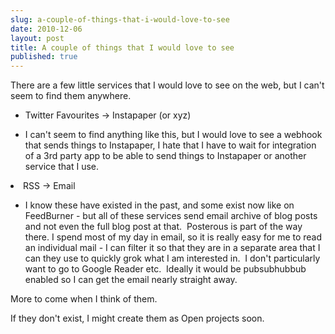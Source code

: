```yaml
---
slug: a-couple-of-things-that-i-would-love-to-see
date: 2010-12-06
layout: post
title: A couple of things that I would love to see
published: true
---
```

There are a few little services that I would love to see on the web, but I can&#39;t seem to find them anywhere. <p /><div><ul><li>Twitter Favourites -&gt; Instapaper (or xyz)</li></ul><ul><li>I can&#39;t seem to find anything like this, but I would love to see a webhook that sends things to Instapaper, I hate that I have to wait for integration of a 3rd party app to be able to send things to Instapaper or another service that I use.</li> </ul><li>RSS -&gt; Email</li><ul><li>I know these have existed in the past, and some exist now like on FeedBurner - but all of these services send email archive of blog posts and not even the full blog post at that.  Posterous is part of the way there. I spend most of my day in email, so it is really easy for me to read an individual mail - I can filter it so that they are in a separate area that I can they use to quickly grok what I am interested in.  I don&#39;t particularly want to go to Google Reader etc.  Ideally it would be pubsubhubbub enabled so I can get the email nearly straight away.</li> </ul><div>More to come when I think of them.</div></div><p /><div>If they don&#39;t exist, I might create them as Open projects soon.</div>

